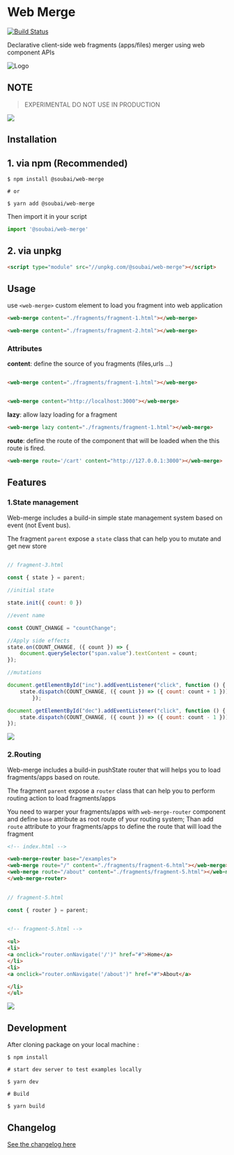 # Web Merge

[![Build Status](https://travis-ci.org/AbderrahimSoubaiElidrissi/web-merge.svg?branch=master)](https://travis-ci.org/AbderrahimSoubaiElidrissi/web-merge)

Declarative client-side web fragments (apps/files) merger using web component APIs

![Logo](https://www.linkpicture.com/q/banner_6.png)


## NOTE
> EXPERIMENTAL DO NOT USE IN PRODUCTION


![](https://www.linkpicture.com/q/preview_4.png)



## Installation

## 1. via npm  (Recommended)

```shell
$ npm install @soubai/web-merge

# or

$ yarn add @soubai/web-merge
```

Then import it in your script


```js
import '@soubai/web-merge'
```

## 2. via unpkg

```html
<script type="module" src="//unpkg.com/@soubai/web-merge"></script>
```



## Usage

use `<web-merge>` custom element to load you fragment into web application

```html
<web-merge content="./fragments/fragment-1.html"></web-merge>

<web-merge content="./fragments/fragment-2.html"></web-merge>
```

### Attributes 

**content**: define the source of you fragments (files,urls ...)
```html

<web-merge content="./fragments/fragment-1.html"></web-merge>


<web-merge content="http://localhost:3000"></web-merge>

```


**lazy**: allow lazy loading for a fragment 

```html
<web-merge lazy content="./fragments/fragment-1.html"></web-merge>

```

**route**: define the route of the component that will be loaded when the this route is fired.

```html
<web-merge route='/cart' content="http://127.0.0.1:3000"></web-merge>
```

## Features

### 1.State management

Web-merge includes a build-in simple state management system based on event (not Event bus).

The fragment `parent` expose a `state` class that can help you to mutate and get new store 

```js
        
// fragment-3.html

const { state } = parent;

//initial state 

state.init({ count: 0 })

//event name 

const COUNT_CHANGE = "countChange";

//Apply side effects 
state.on(COUNT_CHANGE, ({ count }) => {
    document.querySelector("span.value").textContent = count;
});

//mutations 

document.getElementById("inc").addEventListener("click", function () {
    state.dispatch(COUNT_CHANGE, ({ count }) => ({ count: count + 1 }));
        });

document.getElementById("dec").addEventListener("click", function () {
    state.dispatch(COUNT_CHANGE, ({ count }) => ({ count: count - 1 }));
});

```


![](https://www.linkpicture.com/q/preview-2.gif)

### 2.Routing

Web-merge includes a build-in pushState router that will helps you to load fragments/apps based on route.

The fragment `parent` expose a `router` class that can help you to perform routing action to load fragments/apps

You need to warper your fragments/apps with  `web-merge-router` component and define `base` attribute as root route of your routing system; Than add `route` attribute to your fragments/apps to define the route that will load the fragment

```html
<!-- index.html -->

<web-merge-router base="/examples">
<web-merge route="/" content="./fragments/fragment-6.html"></web-merge>
<web-merge route="/about" content="./fragments/fragment-5.html"></web-merge>
</web-merge-router>


```

```js
        
// fragment-5.html

const { router } = parent;

```

```html
        
<!-- fragment-5.html -->

<ul>
<li>
<a onclick="router.onNavigate('/')" href="#">Home</a>
</li>
<li>
<a onclick="router.onNavigate('/about')" href="#">About</a>

</li>
</ul>

```


![](https://www.linkpicture.com/q/preview-3.gif)



## Development 

After cloning package on your local machine :

```shell
$ npm install

# start dev server to test examples locally

$ yarn dev

# Build 

$ yarn build
```

## Changelog 


[See the changelog here](CHANGELOG.md)
